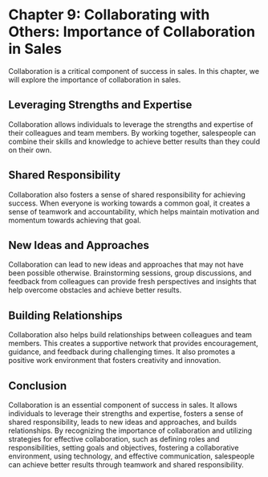 Chapter 9: Collaborating with Others: Importance of Collaboration in Sales
==========================================================================

Collaboration is a critical component of success in sales. In this chapter, we will explore the importance of collaboration in sales.

Leveraging Strengths and Expertise
----------------------------------

Collaboration allows individuals to leverage the strengths and expertise of their colleagues and team members. By working together, salespeople can combine their skills and knowledge to achieve better results than they could on their own.

Shared Responsibility
---------------------

Collaboration also fosters a sense of shared responsibility for achieving success. When everyone is working towards a common goal, it creates a sense of teamwork and accountability, which helps maintain motivation and momentum towards achieving that goal.

New Ideas and Approaches
------------------------

Collaboration can lead to new ideas and approaches that may not have been possible otherwise. Brainstorming sessions, group discussions, and feedback from colleagues can provide fresh perspectives and insights that help overcome obstacles and achieve better results.

Building Relationships
----------------------

Collaboration also helps build relationships between colleagues and team members. This creates a supportive network that provides encouragement, guidance, and feedback during challenging times. It also promotes a positive work environment that fosters creativity and innovation.

Conclusion
----------

Collaboration is an essential component of success in sales. It allows individuals to leverage their strengths and expertise, fosters a sense of shared responsibility, leads to new ideas and approaches, and builds relationships. By recognizing the importance of collaboration and utilizing strategies for effective collaboration, such as defining roles and responsibilities, setting goals and objectives, fostering a collaborative environment, using technology, and effective communication, salespeople can achieve better results through teamwork and shared responsibility.
